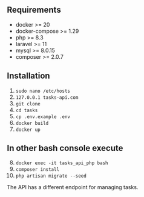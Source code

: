 ## Requirements

* docker >= 20
* docker-compose >= 1.29
* php >= 8.3
* laravel >= 11
* mysql >= 8.0.15
* composer >= 2.0.7

## Installation

1. `sudo nano /etc/hosts`
2. `127.0.0.1 tasks-api.com`
3. `git clone `
4. `cd tasks`
5. `cp .env.example .env`
6. `docker build`
7. `docker up`

## In other bash console execute
8. `docker exec -it tasks_api_php bash`
9. `composer install`
10. `php artisan migrate --seed`


The API has a different endpoint for managing tasks.

